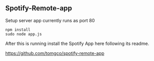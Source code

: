 ## Spotify-Remote-app

Setup server app currently runs as port 80

    npm install
    sudo node app.js

After this is running install the Spotify App here following its readme.

https://github.com/tomgco/spotify-remote-app